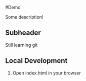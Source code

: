 #Demo

Some description!

## Subheader 

Still learning git 

## Local Development 

1. Open index.html in your browser

